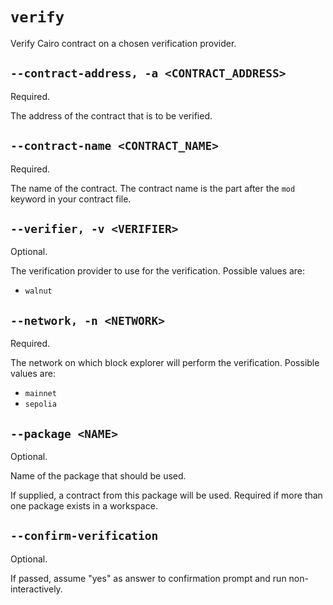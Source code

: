 # `verify`
Verify Cairo contract on a chosen verification provider.

## `--contract-address, -a <CONTRACT_ADDRESS>`
Required.

The address of the contract that is to be verified.

## `--contract-name <CONTRACT_NAME>`
Required.

The name of the contract. The contract name is the part after the `mod` keyword in your contract file.

## `--verifier, -v <VERIFIER>`
Optional.

The verification provider to use for the verification. Possible values are:
* `walnut`

## `--network, -n <NETWORK>`
Required.

The network on which block explorer will perform the verification. Possible values are:
* `mainnet`
* `sepolia`

## `--package <NAME>`
Optional.

Name of the package that should be used.

If supplied, a contract from this package will be used. Required if more than one package exists in a workspace.

## `--confirm-verification`
Optional.

If passed, assume "yes" as answer to confirmation prompt and run non-interactively.
